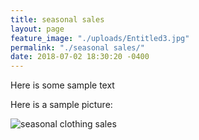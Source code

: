 ```yaml
---
title: seasonal sales
layout: page
feature_image: "./uploads/Entitled3.jpg"
permalink: "./seasonal sales/"
date: 2018-07-02 18:30:20 -0400
---
```

Here is some sample text

Here is a sample picture:

![seasonal clothing sales](/uploads/Entitled6.jpg "Mens tops")